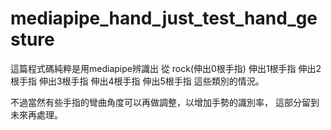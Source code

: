 # mediapipe_hand_just_test_hand_gesture
這篇程式碼純粹是用mediapipe辨識出
從
    rock(伸出0根手指)
    伸出1根手指
    伸出2根手指
    伸出3根手指
    伸出4根手指
    伸出5根手指
這些類別的情況。

不過當然有些手指的彎曲角度可以再做調整，以增加手勢的識別率，
這部分留到未來再處理。
